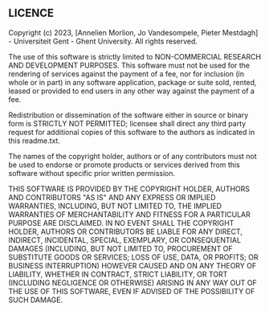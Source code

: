 LICENCE
-------------------------------------
Copyright (c) 2023, [Annelien Morlion, Jo Vandesompele, Pieter Mestdagh] - Universiteit Gent - Ghent University.
All rights reserved.

The use of this software is strictly limited to NON-COMMERCIAL RESEARCH AND DEVELOPMENT PURPOSES. This software must not be used for the rendering of services against the payment of a fee, nor for inclusion (in whole or in part) in any software application, package or suite sold, rented, leased or provided to end users in any other way against the payment of a fee.

Redistribution or dissemination of the software either in source or binary form is STRICTLY NOT PERMITTED; licensee shall direct any third party request for additional copies of this software to the authors as indicated in this readme.txt.

The names of the copyright holder, authors or of any contributors must not be used to endorse or promote products or services derived from this software without specific prior written permission.

THIS SOFTWARE IS PROVIDED BY THE COPYRIGHT HOLDER, AUTHORS AND CONTRIBUTORS "AS IS" AND ANY EXPRESS OR IMPLIED WARRANTIES, INCLUDING, BUT NOT LIMITED TO, THE IMPLIED WARRANTIES OF MERCHANTABILITY AND FITNESS FOR A PARTICULAR PURPOSE ARE DISCLAIMED. IN NO EVENT SHALL THE COPYRIGHT HOLDER, AUTHORS OR CONTRIBUTORS BE LIABLE FOR ANY DIRECT, INDIRECT, INCIDENTAL, SPECIAL, EXEMPLARY, OR CONSEQUENTIAL DAMAGES (INCLUDING, BUT NOT LIMITED TO, PROCUREMENT OF SUBSTITUTE GOODS OR SERVICES; LOSS OF USE, DATA, OR PROFITS; OR BUSINESS INTERRUPTION) HOWEVER CAUSED AND ON ANY THEORY OF LIABILITY, WHETHER IN CONTRACT, STRICT LIABILITY, OR TORT (INCLUDING NEGLIGENCE OR OTHERWISE) ARISING IN ANY WAY OUT OF THE USE OF THIS SOFTWARE, EVEN IF ADVISED OF THE POSSIBILITY OF SUCH DAMAGE.
